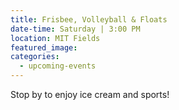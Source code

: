 ```yaml
---
title: Frisbee, Volleyball & Floats
date-time: Saturday | 3:00 PM
location: MIT Fields
featured_image:
categories:
  - upcoming-events
---
```

Stop by to enjoy ice cream and sports\!
